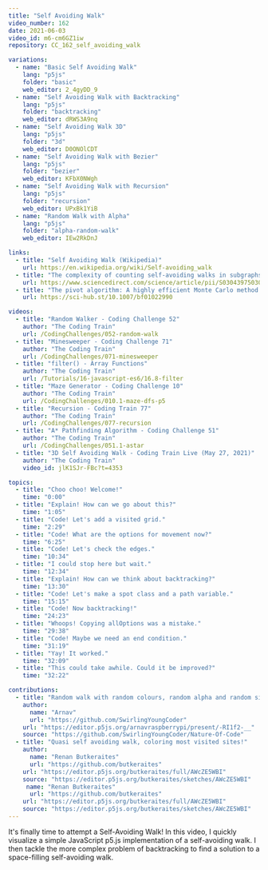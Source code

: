 ```yaml
---
title: "Self Avoiding Walk"
video_number: 162
date: 2021-06-03
video_id: m6-cm6GZ1iw
repository: CC_162_self_avoiding_walk

variations:
  - name: "Basic Self Avoiding Walk"
    lang: "p5js"
    folder: "basic"
    web_editor: 2_4gyDD_9
  - name: "Self Avoiding Walk with Backtracking"
    lang: "p5js"
    folder: "backtracking"
    web_editor: dRWS3A9nq
  - name: "Self Avoiding Walk 3D"
    lang: "p5js"
    folder: "3d"
    web_editor: D0ONOlCDT
  - name: "Self Avoiding Walk with Bezier"
    lang: "p5js"
    folder: "bezier"
    web_editor: KFbX0NWgh
  - name: "Self Avoiding Walk with Recursion"
    lang: "p5js"
    folder: "recursion"
    web_editor: UPxBk1YiB
  - name: "Random Walk with Alpha"
    lang: "p5js"
    folder: "alpha-random-walk"
    web_editor: IEw2RkDnJ

links:
  - title: "Self Avoiding Walk (Wikipedia)"
    url: https://en.wikipedia.org/wiki/Self-avoiding_walk
  - title: "The complexity of counting self-avoiding walks in subgraphs of two-dimensional grids and hypercubes"
    url: https://www.sciencedirect.com/science/article/pii/S030439750300080X
  - title: "The pivot algorithm: A highly efficient Monte Carlo method for the self-avoiding walk (sci-hub)"
    url: https://sci-hub.st/10.1007/bf01022990

videos:
  - title: "Random Walker - Coding Challenge 52"
    author: "The Coding Train"
    url: /CodingChallenges/052-random-walk
  - title: "Minesweeper - Coding Challenge 71"
    author: "The Coding Train"
    url: /CodingChallenges/071-minesweeper
  - title: "filter() - Array Functions"
    author: "The Coding Train"
    url: /Tutorials/16-javascript-es6/16.8-filter
  - title: "Maze Generator - Coding Challenge 10"
    author: "The Coding Train"
    url: /CodingChallenges/010.1-maze-dfs-p5
  - title: "Recursion - Coding Train 77"
    author: "The Coding Train"
    url: /CodingChallenges/077-recursion
  - title: "A* Pathfinding Algorithm - Coding Challenge 51"
    author: "The Coding Train"
    url: /CodingChallenges/051.1-astar
  - title: "3D Self Avoiding Walk - Coding Train Live (May 27, 2021)"
    author: "The Coding Train"
    video_id: jlK1SJr-FBc?t=4353

topics:
  - title: "Choo choo! Welcome!"
    time: "0:00"
  - title: "Explain! How can we go about this?"
    time: "1:05"
  - title: "Code! Let's add a visited grid."
    time: "2:29"
  - title: "Code! What are the options for movement now?"
    time: "6:25"
  - title: "Code! Let's check the edges."
    time: "10:34"
  - title: "I could stop here but wait."
    time: "12:34"
  - title: "Explain! How can we think about backtracking?"
    time: "13:30"
  - title: "Code! Let's make a spot class and a path variable."
    time: "15:15"
  - title: "Code! Now backtracking!"
    time: "24:23"
  - title: "Whoops! Copying allOptions was a mistake."
    time: "29:38"
  - title: "Code! Maybe we need an end condition."
    time: "31:19"
  - title: "Yay! It worked."
    time: "32:09"
  - title: "This could take awhile. Could it be improved?"
    time: "32:22"

contributions:
  - title: "Random walk with random colours, random alpha and random size!"
    author:
      name: "Arnav"
      url: "https://github.com/SwirlingYoungCoder"
    url: "https://editor.p5js.org/arnavraspberrypi/present/-RI1f2-__"
    source: "https://github.com/SwirlingYoungCoder/Nature-Of-Code"
  - title: "Quasi self avoiding walk, coloring most visited sites!"
    author:
      name: "Renan Butkeraites"
      url: "https://github.com/butkeraites"
    url: "https://editor.p5js.org/butkeraites/full/AWcZE5WBI"
    source: "https://editor.p5js.org/butkeraites/sketches/AWcZE5WBI"
     name: "Renan Butkeraites"
      url: "https://github.com/butkeraites"
    url: "https://editor.p5js.org/butkeraites/full/AWcZE5WBI"
    source: "https://editor.p5js.org/butkeraites/sketches/AWcZE5WBI"
---
```


It's finally time to attempt a Self-Avoiding Walk! In this video, I quickly visualize a simple JavaScript p5.js implementation of a self-avoiding walk. I then tackle the more complex problem of backtracking to find a solution to a space-filling self-avoiding walk. 
